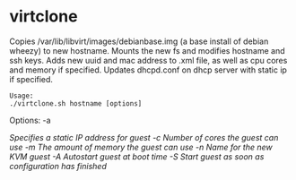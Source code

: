 virtclone
=========

Copies /var/lib/libvirt/images/debianbase.img (a base install of debian wheezy) to new hostname.
Mounts the new fs and modifies hostname and ssh keys.
Adds new uuid and mac address to .xml file, as well as cpu cores and memory if specified.
Updates dhcpd.conf on dhcp server with static ip if specified.


	Usage:
	./virtclone.sh hostname [options]

Options:
 -a <address>  	    Specifies a static IP address for guest
 -c <num>		        Number of cores the guest can use
 -m <num>		        The amount of memory the guest can use
 -n <hostname>		  Name for the new KVM guest
 -A			            Autostart guest at boot time
 -S  		            Start guest as soon as configuration has finished

